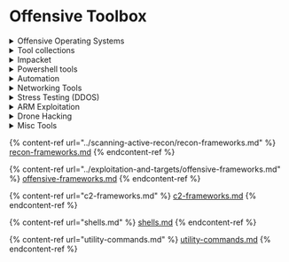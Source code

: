 # Offensive Toolbox

<details>

<summary>Offensive Operating Systems</summary>

* [Kali Linux](https://www.kali.org/) - The one, the only. Kali Linux is an open-source, Debian-based Linux distribution geared towards various information security tasks, such as Penetration Testing, Security Research, Computer Forensics and Reverse Engineering.
  * [pimpmykali](https://github.com/Dewalt-arch/pimpmykali) - Fixes for new imported Kali Linux virtual machines
  * _Penetration Testing: Using Kali Linux - pg. 55_
* [ParrotOS](https://parrotsec.org/) - Parrot OS, the flagship product of Parrot Security is a GNU/Linux distribution based on Debian and designed with Security and Privacy in mind. It includes a full portable laboratory for all kinds of cyber security operations, from pentesting to digital forensics and reverse engineering, but it also includes everything needed to develop your own software or keep your data secure.
* [Commando-VM](https://github.com/fireeye/commando-vm) - Complete Mandiant Offensive VM (Commando VM), a fully customizable Windows-based pentesting virtual machine distribution.
* [ThreatBox](https://github.com/threatexpress/threatbox) - A handy offensive linux distro that uses a set of Ansible playbooks for automation and deployment.
* [AriaCloud](https://github.com/iknowjason/AriaCloud) - A remote penetration testing Docker container, with a focus on including cloud penetration testing tools for Azure, AWS, and GCP.
* [https://blackarch.org/](https://blackarch.org/index.html) - Offensive Distrobution based on Arch.
* ****[Exegol](https://github.com/ShutdownRepo/Exegol) - Exegol is a fully configured docker with many useful additional tools, resources (scripts and binaries for privesc, credential theft etc.) and some configuration (oh-my-zsh, history, aliases, colorized output for some tools). It can be used in pentest engagements, bugbounty, CTF, HackTheBox, OSCP lab & exam and so on.
  * [https://hakin9.org/exegol-a-fully-featured-and-community-driven-hacking-environment/](https://hakin9.org/exegol-a-fully-featured-and-community-driven-hacking-environment/)

</details>

<details>

<summary>Tool collections</summary>

* [Awesome Lists Collection: Security Tools](https://github.com/tina1998612/Awesome-Security-Tool-List)
* [A Complete Penetration Testing & Hacking Tools List for Hackers & Security Professionals : ](https://www.reddit.com/r/HowToHack/comments/ewm1ax/a\_complete\_penetration\_testing\_hacking\_tools\_list/)
* [HowToHack](https://www.reddit.com/r/HowToHack/comments/ewm1ax/a\_complete\_penetration\_testing\_hacking\_tools\_list/) - Reddit's Penetration tools list
* [Rawsec's CyberSecurity Inventory](https://inventory.rawsec.ml/tools.html)&#x20;
* [ToolsWatch.org – The Hackers Arsenal Tools Portal](http://www.toolswatch.org/)
* [The Penetration Testers Framework](https://github.com/trustedsec/ptf) - Installation script for a huge collection of security tools to be installed on any linux distro
* [The only Penetration testing resources you need - kalitut](https://kalitut.com/penetration-testing-resources/)
* [https://0xsp.com/offensive/red-teaming-toolkit-collection](https://0xsp.com/offensive/red-teaming-toolkit-collection)
* [https://github.com/cheetz](https://github.com/cheetz) - The Github repo if Peter Kim, author of the Hacker Playbook
* [https://github.com/GhostPack](https://github.com/GhostPack) - Amazing toolkit created by Bloodhound author Harmj0y
* [https://github.com/Flangvik/SharpCollection](https://github.com/Flangvik/SharpCollection) - Nightly builds of common C# offensive tools, fresh from their respective master branches built and released in a CDI fashion using Azure DevOps release pipelines.
* [RedTeam\_toolkit](https://github.com/signorrayan/RedTeam\_toolkit) - an Open-Source Django Offensive Web-App containing useful offensive tools used in the red-teamming together for the security specialist to identify vulnerabilities.
  * [https://reconshell.com/redteam-toolkit/](https://reconshell.com/redteam-toolkit/)
* [https://houdini.secsi.io/](https://houdini.secsi.io/) - **HOUDINI** (Hundreds of Offensive and Useful Docker Images for Network Intrusion) is a curated list of **Network Security** related Docker Images for Network Intrusion purposes.
* [TangledWinExec](https://github.com/daem0nc0re/TangledWinExec) - PoCs and tools for investigation of Windows process execution techniques

</details>

<details>

<summary>Impacket</summary>

****[**Impacket**](https://github.com/SecureAuthCorp/impacket) **-** Impacket is a collection of Python classes for working with network protocols. Impacket is focused on providing low-level programmatic access to the packets and for some protocols (e.g. SMB1-3 and MSRPC) the protocol implementation itself. Packets can be constructed from scratch, as well as parsed from raw data, and the object oriented API makes it simple to work with deep hierarchies of protocols. The library provides a set of tools as examples of what can be done within the context of this library.

* [https://www.kali.org/tools/impacket/](https://www.kali.org/tools/impacket/)
* [https://www.kali.org/tools/impacket-scripts/](https://www.kali.org/tools/impacket-scripts/)
* [https://www.secureauth.com/labs/open-source-tools/impacket/](https://www.secureauth.com/labs/open-source-tools/impacket/)
* [https://www.hackingarticles.in/impacket-guide-smb-msrpc/](https://www.hackingarticles.in/impacket-guide-smb-msrpc/)
* [https://cheatsheet.haax.fr/windows-systems/exploitation/impacket/](https://cheatsheet.haax.fr/windows-systems/exploitation/impacket/)
* _Operator Handbook: Impacket - pg. 93_

</details>

<details>

<summary>Powershell tools</summary>

* [Powershell Suite ](https://github.com/FuzzySecurity/PowerShell-Suite)- Misc handy offensive powershell script
* [Nishang](https://github.com/samratashok/nishang)  - Nishang is a framework and collection of scripts and payloads which enables usage of PowerShell for offensive security, penetration testing and red teaming. Nishang is useful during all phases of penetration testing.
* [PowerSharpPack](https://github.com/S3cur3Th1sSh1t/PowerSharpPack) - Many usefull offensive CSharp Projects wraped into Powershell for easy usage.
* [PowerHub](https://github.com/AdrianVollmer/PowerHub) - PowerHub is a convenient post exploitation tool for PowerShell which aids a pentester in transferring data, in particular code which may get flagged by endpoint protection
* [https://www.infosecmatter.com/powershell-commands-for-pentesters/](https://www.infosecmatter.com/powershell-commands-for-pentesters/)
* [http://windowsitpro.com/powershell/running-powershell-scripts-easy-1-2-3](http://windowsitpro.com/powershell/running-powershell-scripts-easy-1-2-3)
* [https://docs.quasarops.com/en/public/the-soc-analyst-scrolls/powershell](https://docs.quasarops.com/en/public/the-soc-analyst-scrolls/powershell)
* [https://docs.quasarops.com/en/public/the-soc-analyst-scrolls/one-liners](https://docs.quasarops.com/en/public/the-soc-analyst-scrolls/one-liners)

</details>

<details>

<summary>Automation</summary>

* [https://www.ansible.com/](https://www.ansible.com/) - An enterprise automation platform for the entire IT organization
  * _Operator Handbook: Ansible Commands - pg. 16_
* [threatbox](https://github.com/threatexpress/threatbox) - Offensive distribution loaded with Ansible scripts for offensive automation.Utility techniques are ones you might not use every engagement, but are still super important to have. Sometimes these supplementary techniques will be the only way you can exploit your target.
* [https://offensive-terraform.github.io](https://offensive-terraform.github.io/) - Automated multi step offensive attack modules with Infrastructure as Code(IaC)
  * [https://www.ired.team/offensive-security/red-team-infrastructure/automating-red-team-infrastructure-with-terraform](https://www.ired.team/offensive-security/red-team-infrastructure/automating-red-team-infrastructure-with-terraform)
* [https://trickest.com/](https://trickest.com/) - Workflow powered automation platform for security testing.
* [expect](https://www.kali.org/tools/expect/) - Expect is a tool for automating interactive applications according to a script. Following the script, Expect knows what can be expected from a program and what the correct response should be.
* [ warhorse](https://github.com/warhorse/warhorse) - Warhorse consists of a fully-featured Ansible playbook to deploy infrastructure in the cloud for conducting security assessments. The Playbook combines Terraform & Ansible to deploy and configure virtual machines for a wide range of use cases. This Playbook is highly customizable and includes operational security. No experience with Ansible or Terraform is required to use this Playbook.
  * [https://docs.war-horse.io/](https://docs.war-horse.io/)

</details>

<details>

<summary>Networking Tools</summary>

* [0trace](https://www.kali.org/tools/0trace/) - A traceroute tool that can be run within an existing, open TCP connection, therefore bypassing some types of stateful packet filters with ease.
* [fping](https://www.kali.org/tools/fping/) - fping is a ping like program which uses the Internet Control Message Protocol (ICMP) echo request to determine if a target host is responding.
* [Netwox Toolkit](https://www.kali.org/tools/netw-ib-ox-ag/) - Toolbox netwox helps to find and solve network problems.
* [hping3](https://www.kali.org/tools/hping3/) - hping3 is a network tool able to send custom ICMP/UDP/TCP packets and to display target replies like ping does with ICMP replies.

</details>

<details>

<summary>Stress Testing (DDOS)</summary>

* [https://cheatsheetseries.owasp.org/cheatsheets/Denial\_of\_Service\_Cheat\_Sheet.html](https://cheatsheetseries.owasp.org/cheatsheets/Denial\_of\_Service\_Cheat\_Sheet.html)
* [https://github.com/ddosify/ddosify](https://github.com/ddosify/ddosify) - High-performance load testing tool, written in Golang.
* [https://github.com/rozgo/anevicon](https://github.com/rozgo/anevicon)
* [https://sourceforge.net/projects/high-orbit-ion-cannon/](https://sourceforge.net/projects/high-orbit-ion-cannon/)
* [https://github.com/NewEraCracker/LOIC](https://github.com/NewEraCracker/LOIC)
* [https://github.com/649/Memcrashed-DDoS-Exploit](https://github.com/649/Memcrashed-DDoS-Exploit)
* [https://github.com/gkbrk/slowloris](https://github.com/gkbrk/slowloris)
* [https://github.com/epsylon/ufonet](https://github.com/epsylon/ufonet)
* [https://github.com/s1l3nt78/Dark-Star](https://github.com/s1l3nt78/Dark-Star)
* [https://github.com/LimerBoy/Impulse](https://github.com/LimerBoy/Impulse)
* [https://github.com/RoseSecurity/DNS-Fender](https://github.com/RoseSecurity/DNS-Fender)
* [goldeneye](https://www.kali.org/tools/goldeneye/) - GoldenEye is a HTTP DoS Test Tool. This tool can be used to test if a site is susceptible to Deny of Service (DoS) attacks. Is possible to open several parallel connections against a URL to check if the web server can be compromised.
* [siege](https://www.kali.org/tools/siege/) - Siege is an regression test and benchmark utility. It can stress test a single URL with a user defined number of simulated users, or it can read many URLs into memory and stress them simultaneously.
* [**DOS Attack Penetration Testing (Part 1)**](https://www.hackingarticles.in/dos-penetration-testing-part-1/)
* [**DOS Attack Penetration Testing (Part 2)**](https://www.hackingarticles.in/dos-attack-penetration-testing-part-2/)

</details>

<details>

<summary>ARM Exploitation</summary>

* [https://ad2001.gitbook.io/a-noobs-guide-to-arm-exploitation/](https://ad2001.gitbook.io/a-noobs-guide-to-arm-exploitation/)

</details>

<details>

<summary>Drone Hacking</summary>

* [https://github.com/HKSSY/Drone-Hacking-Tool](https://github.com/HKSSY/Drone-Hacking-Tool)

</details>

<details>

<summary>Misc Tools</summary>

* [Karkinos -](https://hakin9.org/karkinos-penetration-testing-and-hacking-ctfs-swiss-army-knife/) Karkinos is a light-weight 'Swiss Army Knife' for penetration testing and/or hacking CTF's. Currently, Karkinos offers the following:
  * Encoding/Decoding characters
  * Encrypting/Decrypting text or files
  * Reverse shell handling
  * Cracking and generating hashes
* [https://sygnialabs.github.io/DROPS/](https://sygnialabs.github.io/DROPS/) - Dynamic Pentesting Cheatsheet.
* [Interlace](https://github.com/codingo/Interlace) - Easily turn single threaded command line applications into a fast, multi-threaded application with CIDR and glob support.
  * [https://hakluke.medium.com/interlace-a-productivity-tool-for-pentesters-and-bug-hunters-automate-and-multithread-your-d18c81371d3d](https://hakluke.medium.com/interlace-a-productivity-tool-for-pentesters-and-bug-hunters-automate-and-multithread-your-d18c81371d3d)
* [pyWhat](https://github.com/bee-san/pyWhat) - Command line to to identify...well anything.
* [arsenal](https://github.com/Orange-Cyberdefense/arsenal) - Arsenal is just a quick inventory and launcher for hacking programs. Great for filling in the blank.
* [WadComs - ](https://wadcoms.github.io)WADComs is an interactive cheat sheet, containing a curated list of offensive security tools and their respective commands, to be used against Windows/AD environments.
* [scapy](https://github.com/secdev/scapy) - Scapy is a powerful Python-based interactive packet manipulation program and library.
* [fragrouter](https://www.kali.org/tools/fragrouter/) - Fragrouter is a network intrusion detection evasion toolkit.
* [python-faraday](https://www.kali.org/tools/python-faraday/) - Faraday introduces a new concept (IPE) Integrated Penetration-Test Environment a multiuser Penetration test IDE.
* [routersploit](https://www.kali.org/tools/routersploit/) - This package contains an open-source exploitation framework dedicated to embedded devices. It consists of various modules that aids penetration testing operations
* [erfs](https://github.com/hackerschoice/erfs) - An easy-to-use, easy-to-setup, hassle-free secure file system with the encrypted data being stored on a remote cloud server without having to trust the server.
  * [https://hackerschoice.medium.com/thcs-encrypted-cloud-based-file-system-a39234bd7cac](https://hackerschoice.medium.com/thcs-encrypted-cloud-based-file-system-a39234bd7cac)
* [LDAPmonitor](https://github.com/p0dalirius/LDAPmonitor) - Monitor creation, deletion and changes to LDAP objects live during your pentest or system administration!
* [https://github.com/codingo/Interlace](https://github.com/codingo/Interlace) - Easily turn single threaded command line applications into a fast, multi-threaded application with CIDR and glob support.

</details>

{% content-ref url="../scanning-active-recon/recon-frameworks.md" %}
[recon-frameworks.md](../scanning-active-recon/recon-frameworks.md)
{% endcontent-ref %}

{% content-ref url="../exploitation-and-targets/offensive-frameworks.md" %}
[offensive-frameworks.md](../exploitation-and-targets/offensive-frameworks.md)
{% endcontent-ref %}

{% content-ref url="c2-frameworks.md" %}
[c2-frameworks.md](c2-frameworks.md)
{% endcontent-ref %}

{% content-ref url="shells.md" %}
[shells.md](shells.md)
{% endcontent-ref %}

{% content-ref url="utility-commands.md" %}
[utility-commands.md](utility-commands.md)
{% endcontent-ref %}
